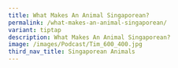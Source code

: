 ```yaml
---
title: What Makes An Animal Singaporean?
permalink: /what-makes-an-animal-singaporean/
variant: tiptap
description: What Makes An Animal Singaporean?
image: /images/Podcast/Tim_600_400.jpg
third_nav_title: Singaporean Animals
---
```

